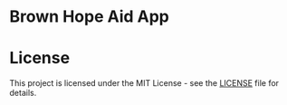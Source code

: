 # Brown Hope Aid App

# License
This project is licensed under the MIT License - see the [LICENSE](LICENSE) file for details.